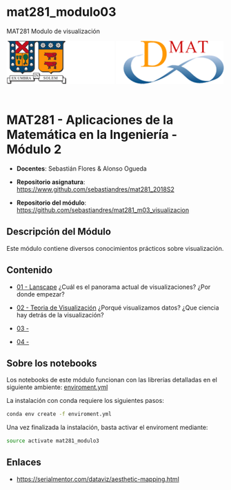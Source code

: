 # mat281_modulo03
MAT281 Modulo de visualización

<header>
<img src="./shared/images/utfsm.png" alt="" height="100px" align="left"/>
<img src="./shared/images/dmat.png" alt="" height="100px" align="right"/>
</header>
<br/><br/><br/><br/><br/>

# MAT281 - Aplicaciones de la Matemática en la Ingeniería - Módulo 2

* **Docentes**: Sebastián Flores & Alonso Ogueda

* **Repositorio asignatura**: https://www.github.com/sebastiandres/mat281_2018S2

* **Repositorio del módulo**: https://github.com/sebastiandres/mat281_m03_visualizacion

## Descripción del Módulo

Este módulo contiene diversos conocimientos prácticos sobre visualización.

## Contenido

* [01 - Lanscape](./01_landscape/01_landscape.ipynb) ¿Cuál es el panorama actual de visualizaciones? ¿Por donde empezar?

* [02 - Teoria de Visualización](./02_teoria_visualizacion/02_teoria_visualizacion.ipynb) ¿Porqué visualizamos datos? ¿Que ciencia hay detrás de la visualización?

* [03 - ](./03_/03_.ipynb) 

* [04 - ](./04_/04_.ipynb) 

## Sobre los notebooks

Los notebooks de este módulo funcionan con las librerías detalladas en el siguiente ambiente: [enviroment.yml](./enviroment.yml)

La instalación con conda requiere los siguientes pasos:
```bash
conda env create -f enviroment.yml
```

Una vez finalizada la instalación, basta activar el enviroment mediante:

```bash
source activate mat281_modulo3
```

## Enlaces
* https://serialmentor.com/dataviz/aesthetic-mapping.html

